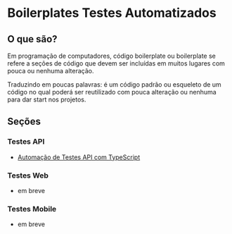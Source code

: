 # __Boilerplates Testes Automatizados__


## __O que são?__
Em programação de computadores, código boilerplate ou boilerplate se refere a seções de código que devem ser incluídas em muitos lugares com pouca ou nenhuma alteração.

Traduzindo em poucas palavras: é um código padrão ou esqueleto de um código no qual poderá ser reutilizado com pouca alteração ou nenhuma para dar start nos projetos.

## __Seções__

### Testes API

* [Automação de Testes API com TypeScript](https://github.com/rafaelbercam/boilerplates/tree/latest/api-tests-typescript)

### Testes Web
* em breve

### Testes Mobile
* em breve